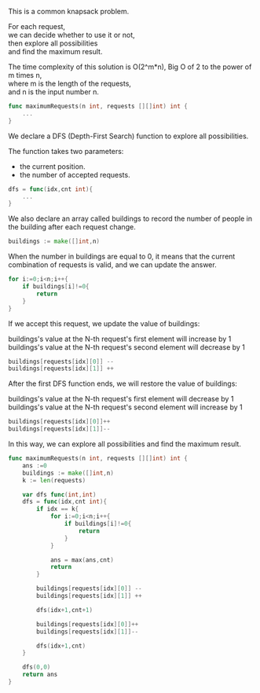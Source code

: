 This is a common knapsack problem. 

For each request, <br>
we can decide whether to use it or not, <br>
then explore all possibilities <br>
and find the maximum result.

The time complexity of this solution is O(2^m*n), Big O of 2 to the power of m times n, <br>
where m is the length of the requests,<br>
and n is the input number n.<br>

```go
func maximumRequests(n int, requests [][]int) int {
    ...
}
```

We declare a DFS (Depth-First Search) function to explore all possibilities. <br>

The function takes two parameters: 
- the current position.
- the number of accepted requests.

```go
dfs = func(idx,cnt int){
    ...
}
```

We also declare an array called buildings to record the number of people in the building after each request change. 

```go
buildings := make([]int,n)
```

When the number in buildings are equal to 0,
it means that the current combination of requests is valid,
and we can update the answer.

```go
for i:=0;i<n;i++{
    if buildings[i]!=0{
        return
    }
}
```


If we accept this request, we update the value of buildings:

buildings's value at the N-th request's first element will increase by 1
buildings's value at the N-th request's second element will decrease by 1


```go
buildings[requests[idx][0]] --
buildings[requests[idx][1]] ++
```

After the first DFS function ends, we will restore the value of buildings:

buildings's value at the N-th request's first element will decrease by 1
buildings's value at the N-th request's second element will increase by 1

```go
buildings[requests[idx][0]]++
buildings[requests[idx][1]]--
```


In this way, we can explore all possibilities and find the maximum result.

```go
func maximumRequests(n int, requests [][]int) int {
    ans :=0
    buildings := make([]int,n)
    k := len(requests)

    var dfs func(int,int)
    dfs = func(idx,cnt int){
        if idx == k{
            for i:=0;i<n;i++{
                if buildings[i]!=0{
                    return
                }
            }

            ans = max(ans,cnt)
            return
        }

        buildings[requests[idx][0]] --
        buildings[requests[idx][1]] ++

        dfs(idx+1,cnt+1) 

        buildings[requests[idx][0]]++
        buildings[requests[idx][1]]--

        dfs(idx+1,cnt)
    }

    dfs(0,0)
    return ans
}
```